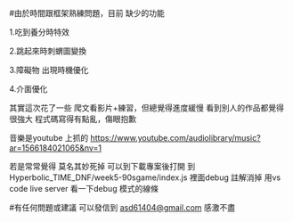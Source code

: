 

#由於時間跟框架熟練問題，目前 缺少的功能

1.吃到養分時特效 

2.跳起來時刺蝟圖變換 

3.障礙物 出現時機優化

4.介面優化


其實這次花了一些 爬文看影片+練習，但總覺得進度緩慢 看到別人的作品都覺得很強大
程式碼寫得有點亂，傷眼抱歉

音樂是youtube 上抓的
https://www.youtube.com/audiolibrary/music?ar=1566184021065&nv=1

若是常常覺得 莫名其妙死掉 可以到下載專案後打開 到 Hyperbolic_TIME_DNF/week5-90sgame/index.js 裡面debug 註解消掉 
用vs code live server 看一下debug 模式的線條 

#有任何問題或建議 可以發信到 asd61404@gmail.com 感激不盡
